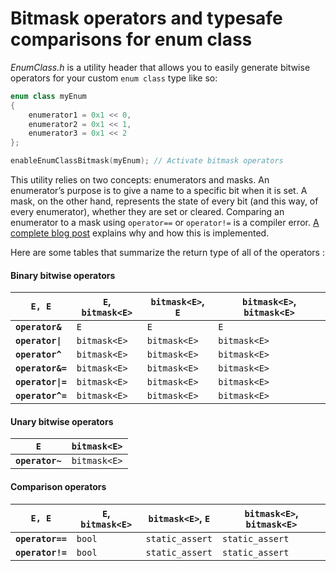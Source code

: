 # Bitmask operators and typesafe comparisons for enum class
*EnumClass.h* is a utility header that allows you to easily generate bitwise operators for your custom `enum class` type like so:
```cpp
enum class myEnum
{
	enumerator1 = 0x1 << 0,
	enumerator2 = 0x1 << 1,
	enumerator3 = 0x1 << 2
};

enableEnumClassBitmask(myEnum); // Activate bitmask operators
```
This utility relies on two concepts: enumerators and masks. An enumerator’s purpose is to give a name to a specific bit when it is set. A mask, on the other hand, represents the state of every bit (and this way, of every enumerator), whether they are set or cleared. Comparing an enumerator to a mask using `operator==` or `operator!=` is a compiler error. [A complete blog post](https://dalzhim.github.io/2017/08/11/Improving-the-enum-class-bitmask/) explains why and how this is implemented.

Here are some tables that summarize the return type of all of the operators :

#### Binary bitwise operators

 | **`E, E`** | **`E`, `bitmask<E>`** | **`bitmask<E>`, `E`** | **`bitmask<E>`, `bitmask<E>`**
 | ---------- | --------------------- | --------------------- | ------------------------------
**`operator&`** | `E` | `E` | `E` | `bitmask<E>`
**`operator\|`** | `bitmask<E>` | `bitmask<E>` | `bitmask<E>` | `bitmask<E>`
**`operator^`** | `bitmask<E>` | `bitmask<E>` | `bitmask<E>` | `bitmask<E>`
**`operator&=`** | `bitmask<E>` | `bitmask<E>` | `bitmask<E>` | `bitmask<E>`
**`operator\|=`** | `bitmask<E>` | `bitmask<E>` | `bitmask<E>` | `bitmask<E>`
**`operator^=`** | `bitmask<E>` | `bitmask<E>` | `bitmask<E>` | `bitmask<E>`

#### Unary bitwise operators

 | **`E`** | **`bitmask<E>`**
 | ------- | ----------------
**`operator~`** | `bitmask<E>` | `bitmask<E>`

#### Comparison operators

 | **`E, E`** | **`E`, `bitmask<E>`** | **`bitmask<E>`, `E`** | **`bitmask<E>`, `bitmask<E>`**
 | ---------- | --------------------- | --------------------- | ------------------------------
**`operator==`** | `bool` | `static_assert` | `static_assert` | `bool`
**`operator!=`** | `bool` | `static_assert` | `static_assert` | `bool`
